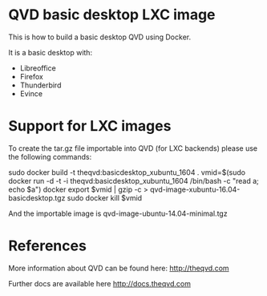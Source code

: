 QVD basic desktop LXC image
===========================

This is how to build a basic desktop QVD using Docker.

It is a basic desktop with:
 * Libreoffice
 * Firefox
 * Thunderbird
 * Evince

Support for LXC images
======================

To create the tar.gz file importable into QVD (for LXC backends) please use the following
commands:

  sudo docker build -t theqvd:basicdesktop_xubuntu_1604 .
  vmid=$(sudo docker run -d -t -i theqvd:basicdesktop_xubuntu_1604 /bin/bash -c "read a; echo $a")
  docker export $vmid  | gzip -c > qvd-image-xubuntu-16.04-basicdesktop.tgz
  sudo docker kill $vmid

And the importable image is qvd-image-ubuntu-14.04-minimal.tgz

References
==========

More information about QVD can be found here: http://theqvd.com

Further docs are available here http://docs.theqvd.com
